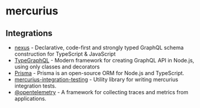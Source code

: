 # mercurius

## Integrations

- [nexus](/docs/integrations/nexus.md) - Declarative, code-first and strongly typed GraphQL schema construction for TypeScript & JavaScript
- [TypeGraphQL](/docs/integrations/type-graphql.md) - Modern framework for creating GraphQL API in Node.js, using only classes and decorators
- [Prisma](/docs/integrations/prisma.md) - Prisma is an open-source ORM for Node.js and TypeScript.
- [mercurius-integration-testing](/docs/integrations/mercurius-integration-testing.md) - Utility library for writing mercurius integration tests.
- [@opentelemetry](/docs/integrations/open-telemetry.md) - A framework for collecting traces and metrics from applications.
